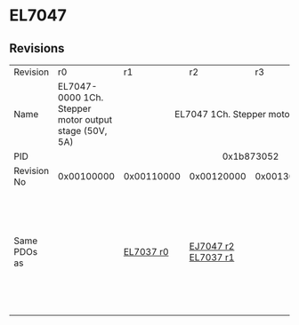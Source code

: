 # EL7047

## Revisions
<table>
<tr>
<td>Revision</td>
<td>r0</td>
<td>r1</td>
<td>r2</td>
<td>r3</td>
<td>r4</td>
<td>r5</td>
</tr>
<tr>
<td>Name</td>
<td>EL7047-0000 1Ch. Stepper motor output stage (50V, 5A)</td>
<td colspan=5 align="center">EL7047 1Ch. Stepper motor output stage (50V, 5A)</td>
</tr>
<tr>
<td>PID</td>
<td colspan=6 align="center">0x1b873052</td>
</tr>
<tr>
<td>Revision No</td>
<td>0x00100000</td>
<td>0x00110000</td>
<td>0x00120000</td>
<td>0x00130000</td>
<td>0x00140000</td>
<td>0x00150000</td>
</tr>
<tr>
<td>Same PDOs as</td>
<td></td>
<td><a href="EL7037.md">EL7037 r0</a></td>
<td><a href="EJ7047.md">EJ7047 r2</a><br/><a href="EL7037.md">EL7037 r1</a></td>
<td colspan=3 align="center"><a href="EJ7037.md">EJ7037 r4</a><br/><a href="EJ7047.md">EJ7047 r3</a><br/><a href="EJ7047.md">EJ7047 r4</a><br/><a href="EJ7047.md">EJ7047 r5</a><br/><a href="EJ7047.md">EJ7047 r6</a><br/><a href="EL7037.md">EL7037 r2</a><br/><a href="EL7037.md">EL7037 r3</a><br/><a href="EL7037.md">EL7037 r4</a><br/><a href="EL7037.md">EL7037 r5</a><br/><a href="EL7047-9014.md">EL7047-9014 r5</a><br/><a href="EP7047-1032.md">EP7047-1032 r5</a></td>
</tr>
</table>
